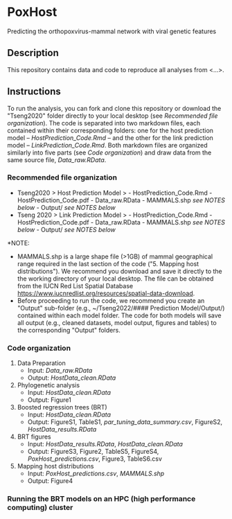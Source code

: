 # PoxHost
Predicting the orthopoxvirus-mammal network with viral genetic features

## Description
This repository contains data and code to reproduce all analyses from <...>.

## Instructions 
To run the analysis, you can fork and clone this repository or download the "Tseng2020" folder directly to your local desktop (see *Recommended file organization*). The code is separated into two markdown files, each contained within their corresponding folders: one for the host prediction model – *HostPrediction_Code.Rmd* – and the other for the link prediction model – *LinkPrediction_Code.Rmd*. Both markdown files are organized similarly into five parts (see *Code organization*) and draw data from the same source file, *Data_raw.RData*. 

### Recommended file organization
- Tseng2020 > Host Prediction Model > 
      - HostPrediction_Code.Rmd
      - HostPrediction_Code.pdf
      - Data_raw.RData
      - MAMMALS.shp *see NOTES below*
      - Output/ *see NOTES below*
- Tseng 2020 > Link Prediction Model >
      - HostPrediction_Code.Rmd
      - HostPrediction_Code.pdf
      - Data_raw.RData
      - MAMMALS.shp *see NOTES below*
      - Output/ *see NOTES below*

*NOTE: 
- MAMMALS.shp is a large shape file (>1GB) of mammal geographical range required in the last section of the code ("5. Mapping host distributions"). We recommend you download and save it directly to the the working directory of your local desktop. The file can be obtained from the IUCN Red List Spatial Database <https://www.iucnredlist.org/resources/spatial-data-download>.
- Before proceeding to run the code, we recommend you create an "Output" sub-folder (e.g., ~/Tseng2022/#### Prediction Model/Output/) contained within each model folder. The code for both models will save all output (e.g., cleaned datasets, model output, figures and tables) to the corresponding "Output" folders. 

### Code organization
1. Data Preparation
     - Input: *Data_raw.RData*
     - Output: *HostData_clean.RData*
2. Phylogenetic analysis
     - Input: *HostData_clean.RData*
     - Output: Figure1
3. Boosted regression trees (BRT)
     - Input: *HostData_clean.RData*
     - Output: FigureS1, TableS1, *par_tuning_data_summary.csv*, FigureS2, *HostData_results.RData*
4. BRT figures 
     - Input: *HostData_results.RData*, *HostData_clean.RData*
     - Output: FigureS3, Figure2, TableS5, FigureS4, *PoxHost_predictions.csv*, Figure3, TableS6.csv
5. Mapping host distributions
     - Input: *PoxHost_predictions.csv*, *MAMMALS.shp*
     - Output: Figure4

### Running the BRT models on an HPC (high performance computing) cluster

